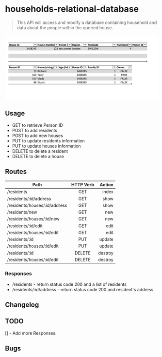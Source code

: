# households-relational-database

> This API will access and modify a database containing household and data about the people within the queried house.

![Image](https://raw.githubusercontent.com/sigltech/households-relational-database/main/Screenshot%202022-06-15%20at%2010.33.19.png)

## Usage

* GET to retrieve Person ID 
* POST to add residents
* POST to add new houses
* PUT to update residents information
* PUT to update houses information
* DELETE to delete a resident 
* DELETE to delete a house 

## Routes

| Path        | HTTP Verb  | Action  |
| ------------- |:-------------:| -----:|
| /residents    | GET         | index |
| /residents/:id/address | GET | show |
| /residents/houses/:id/address   | GET  | show |
| /residents/new | GET| new|
| /residents/houses/:id/new | GET | new|
| /residents/:id/edit | GET | edit |
| /residents/houses/:id/edit | GET | edit |
| /residents/:id| PUT | update |
| /residents/houses/:id/edit | PUT | update |
| /residents/:id| DELETE | destroy |
| /residents/houses/:id/edit | DELETE | destroy |

### Responses
- /residents  - return status code 200 and a list of residents 
- /residents/:id/address - return status code 200 and resident's address

## Changelog

## TODO
[] - Add more Responses.

## Bugs



